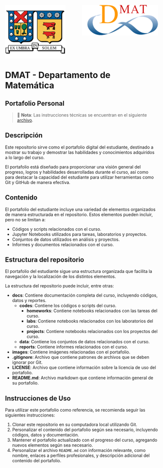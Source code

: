 <header>
<img src="./images/utfsm.png" width=200 alt="UTFSM" align="left"/>
<img src="./images/dmat.png" alt="DMAT" align="right"/>
</header>
</br></br></br></br></br>

</br>
</br>


# DMAT - Departamento de Matemática

## Portafolio Personal

> 🔑 **Nota**: Las instrucciones técnicas se encuentran en el siguiente [archivo](docs/setup.md).

## Descripción

Este repositorio sirve como el portafolio digital del estudiante, destinado a mostrar 
su trabajo y demostrar las habilidades y conocimientos adquiridos a lo largo del curso. 

El portafolio está diseñado para proporcionar una visión general del progreso, logros 
y habilidades desarrolladas durante el curso, así como para destacar la capacidad del estudiante
para utilizar herramientas como Git y GitHub de manera efectiva.

## Contenido

El portafolio del estudiante incluye una variedad de elementos organizados 
de manera estructurada en el repositorio. Estos elementos pueden incluir, pero no se limitan a:

- Códigos y scripts relacionados con el curso.
- Jupyter Notebooks utilizados para tareas, laboratorios y proyectos.
- Conjuntos de datos utilizados en análisis y proyectos.
- Informes y documentos relacionados con el curso.

## Estructura del repositorio

El portafolio del estudiante sigue una estructura
organizada que facilita la navegación y la localización 
de los distintos elementos. 

La estructura del repositorio puede incluir, entre otras:

- **docs**: Contiene documentación completa del curso, incluyendo códigos, datos y reportes.
  - **codes**: Contiene los códigos o scripts del curso.
    - **homeworks**: Contiene notebooks relacionados con las tareas del curso.
    - **labs**: Contiene notebooks relacionados con los laboratorios del curso.
    - **projects**: Contiene notebooks relacionados con los proyectos del curso.
  - **data**: Contiene los conjuntos de datos relacionados con el curso.
  - **reports**: Contiene informes relacionados con el curso.
- **images**: Contiene imágenes relacionadas con el portafolio.
- **.gitignore**: Archivo que contiene patrones de archivos que se deben ignorar por Git.
- **LICENSE**: Archivo que contiene información sobre la licencia de uso del portafolio.
- **README.md**: Archivo markdown que contiene información general de su portafolio.

## Instrucciones de Uso

Para utilizar este portafolio como referencia,
se recomienda seguir las siguientes instrucciones:

1. Clonar este repositorio en su computadora local utilizando Git.
2. Personalizar el contenido del portafolio según sea necesario, incluyendo códigos, datos y documentación.
3. Mantener el portafolio actualizado con el progreso del curso, agregando nuevos elementos según sea necesario.
4. Personalizar el archivo `README.md` con información relevante, como nombre, enlaces a perfiles profesionales, y descripción adicional del contenido del portafolio.







